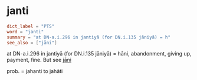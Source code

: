 # janti

``` toml
dict_label = "PTS"
word = "janti"
summary = "at DN-a.i.296 in jantiyā (for DN.i.135 jāniyā) = h"
see_also = ["jāni"]
```

at DN\-a.i.296 in jantiyā (for DN.i.135 jāniyā) = hāni, abandonment, giving up, payment, fine. But see [jāni](jāni.md)

prob. = jahanti to jahāti

